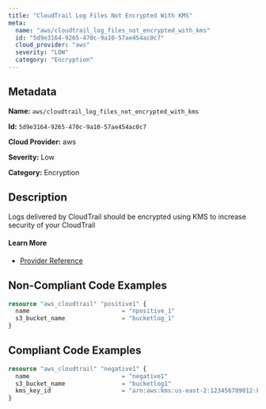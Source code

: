 ```yaml
---
title: "CloudTrail Log Files Not Encrypted With KMS"
meta:
  name: "aws/cloudtrail_log_files_not_encrypted_with_kms"
  id: "5d9e3164-9265-470c-9a10-57ae454ac0c7"
  cloud_provider: "aws"
  severity: "LOW"
  category: "Encryption"
---
```


## Metadata
**Name:** `aws/cloudtrail_log_files_not_encrypted_with_kms`

**Id:** `5d9e3164-9265-470c-9a10-57ae454ac0c7`

**Cloud Provider:** aws

**Severity:** Low

**Category:** Encryption

## Description
Logs delivered by CloudTrail should be encrypted using KMS to increase security of your CloudTrail

#### Learn More

 - [Provider Reference](https://registry.terraform.io/providers/hashicorp/aws/latest/docs/resources/cloudtrail#kms_key_id)

## Non-Compliant Code Examples
```terraform
resource "aws_cloudtrail" "positive1" {
  name                          = "npositive_1"
  s3_bucket_name                = "bucketlog_1"
}

```

## Compliant Code Examples
```terraform
resource "aws_cloudtrail" "negative1" {
  name                          = "negative1"
  s3_bucket_name                = "bucketlog1"
  kms_key_id                    = "arn:aws:kms:us-east-2:123456789012:key/12345678-1234-1234-1234-123456789012"
}

```
